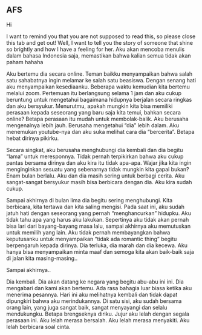 ## AFS

Hi

I want to remind you that you are not supposed to read this, so please close this tab and get out!
Well, I want to tell you the story of someone that shine so brightly and how I have a feeling for her.
Aku akan mencoba menulis dalam bahasa Indonesia saja, memastikan bahwa kalian semua tidak akan paham hahaha

Aku bertemu dia secara online. Teman baikku menyampaikan bahwa salah satu sahabatnya ingin melamar ke salah satu beasiswa. Dengan senang hati aku menyampaikan kesediaanku. Beberapa waktu kemudian kita bertemu melalui zoom. Pertemuan itu berlangsung selama 1 jam dan aku cukup beruntung untuk mengetahui bagaimana hidupnya berjalan secara ringkas dan aku bersyukur.
Menurutmu, apakah mungkin kita bisa memiliki perasaan kepada seseorang yang baru saja kita temui, bahkan secara online? Betapa perasaan itu mudah untuk membolak-balik.
Aku berusaha mengenalnya lebih jauh. Berusaha mengetahui “dia” lebih dalam. Aku menemukan youtube-nya dan aku suka melihat cara dia “bercerita”. Betapa hebat dirinya pikirku.

Secara singkat, aku berusaha menghubungi dia kembali dan dia begitu “lama” untuk meresponnya. Tidak pernah terpikirkan bahwa aku cukup pantas bersama dirinya dan aku kira itu tidak apa-apa. Wajar jika kita ingin menginginkan sesuatu yang sebenarnya tidak mungkin kita gapai bukan?
Enam bulan berlalu. Aku dan dia masih sering untuk berbagi cerita. Aku sangat-sangat bersyukur masih bisa berbicara dengan dia. Aku kira sudah cukup.

Sampai akhirnya di bulan lima dia begitu sering menghubungi. Kita berbicara, kita tertawa dan kita saling mengisi. Pada saat ini, aku sudah jatuh hati dengan seseorang yang pernah “menghancurkan” hidupku. Aku tidak tahu apa yang harus aku lakukan. Sepertinya aku tidak akan pernah bisa lari dari bayang-bayang masa lalu, sampai akhirnya aku memutuskan untuk memilih yang lain.
Aku tidak pernah membayangkan bahwa keputusanku untuk menyampaikan “tidak ada romantic thing” begitu berpengaruh kepada dirinya. Dia terluka, dia marah dan dia kecewa. Aku hanya bisa menyampaikan minta maaf dan semoga kita akan baik-baik saja di jalan kita masing-masing..

Sampai akhirnya..

Dia kembali. Dia akan datang ke negara yang begitu abu-abu ini ini. Dia mengabari dan kami akan bertemu. Ada rasa bahagia luar biasa ketika aku menerima pesannya. Hari ini aku melihatnya kembali dan tidak dapat dipungkiri bahwa aku merindukannya. Di satu sisi, aku sudah bersama orang lain, yang juga sangat baik, sangat menyayangi dan selalu mendukungku. Betapa brengseknya diriku.
Jujur aku lelah dengan segala perasaan ini. Aku lelah merasa bersalah. Aku lelah merasa menyakiti. Aku lelah berbicara soal cinta.
